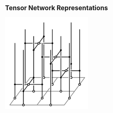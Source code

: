 ## Tensor Network Representations

<img src="images/TN_representation_1.png" alt="TN_representation" height="300">